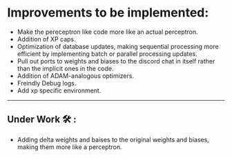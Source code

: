 # Improvements to be implemented:
- Make the pereceptron like code more like an actual perceptron.
- Addition of XP caps.
- Optimization of database updates, making sequential processing more efficient by implementing batch or parallel processing updates.
- Pull out ports to weights and biases to the discord chat in itself rather than the implicit ones in the code.
- Addition of ADAM-analogous optimizers.
- Freindly Debug logs.
- Add xp specific environment.

---

## Under Work 🛠️ :
- Adding delta weights and baises to the original weights and biases, making them more like a perceptron.
